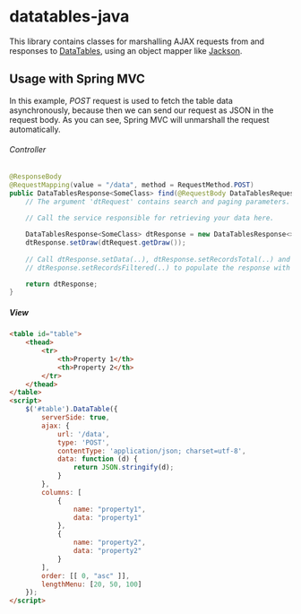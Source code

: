 # datatables-java
This library contains classes for marshalling AJAX requests from and responses to [DataTables](https://www.datatables.net/), using an object mapper like [Jackson](https://github.com/FasterXML/jackson).

## Usage with Spring MVC
In this example, *POST* request is used to fetch the table data asynchronously, because then we can send our request as JSON in the request body. As you can see, Spring MVC will unmarshall the request automatically.

###### Controller
```java
@ResponseBody
@RequestMapping(value = "/data", method = RequestMethod.POST)
public DataTablesResponse<SomeClass> find(@RequestBody DataTablesRequest dtRequest) {
    // The argument 'dtRequest' contains search and paging parameters.
        
    // Call the service responsible for retrieving your data here.

    DataTablesResponse<SomeClass> dtResponse = new DataTablesResponse<>();
    dtResponse.setDraw(dtRequest.getDraw());
    
    // Call dtResponse.setData(..), dtResponse.setRecordsTotal(..) and
    // dtResponse.setRecordsFiltered(..) to populate the response with you data.

    return dtResponse;
}
```

##### View
```html
<table id="table">
    <thead>
        <tr>
            <th>Property 1</th>
            <th>Property 2</th>
        </tr>
    </thead>
</table>
<script>
    $('#table').DataTable({
        serverSide: true,
        ajax: {
            url: '/data',
            type: 'POST',
            contentType: 'application/json; charset=utf-8',
            data: function (d) {
                return JSON.stringify(d);
            }
        },
        columns: [
            {
                name: "property1",
                data: "property1"
            },
            {
                name: "property2",
                data: "property2"
            }
        ],
        order: [[ 0, "asc" ]],
        lengthMenu: [20, 50, 100]
    });
</script>
```
